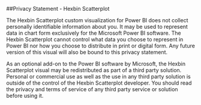 ##Privacy Statement - Hexbin Scatterplot  
  
The Hexbin Scatterplot custom visualization for Power BI does not collect personally identifiable information about you. It may be used to represent data in chart form exclusively for the Microsoft Power BI software. The Hexbin Scatterplot cannot control what data you choose to represent in Power BI nor how you choose to distribute in print or digital form. Any future version of this visual will also be bound to this privacy statement.  
  
As an optional add-on to the Power BI software by Microsoft, the Hexbin Scatterplot visual may be redistributed as part of a third party solution. Personal or commercial use as well as the use in any third party solution is outside of the control of the Hexbin Scatterplot developer. You should read the privacy and terms of service of any third party service or solution before using it.
